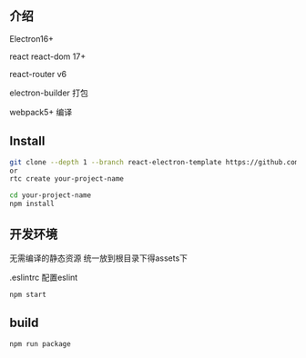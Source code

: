 ## 介绍

Electron16+

react react-dom 17+

react-router v6

electron-builder 打包

webpack5+  编译

## Install

```bash
git clone --depth 1 --branch react-electron-template https://github.com/ligaopeng123/react-project-template.git your-project-name
or
rtc create your-project-name

cd your-project-name
npm install
```

[^注意]: 如果需要添加新的依赖包，请确认该包的使用环境，如果是node-gyp之类的原生模块，或者ffpmeg之类的第三方程序，请在release目录下得app环境安装依赖，electron-builder会将这些依赖打到程序包里。

## 开发环境

无需编译的静态资源 统一放到根目录下得assets下

.eslintrc 配置eslint

```bash
npm start 
```

## build

```bash
npm run package
```
